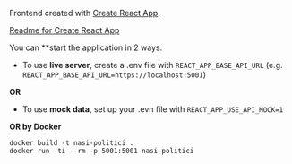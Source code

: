 Frontend created with [Create React App](https://github.com/facebook/create-react-app).

[Readme for Create React App](./README_CREATE_APP.md)

You can **start the application in 2 ways:
* To use **live server**, create a .env file with `REACT_APP_BASE_API_URL` (e.g. `REACT_APP_BASE_API_URL=https://localhost:5001`)

**OR**

* To use **mock data**, set up your .evn file with `REACT_APP_USE_API_MOCK=1`

**OR by Docker**

```
docker build -t nasi-politici .
docker run -ti --rm -p 5001:5001 nasi-politici
```
